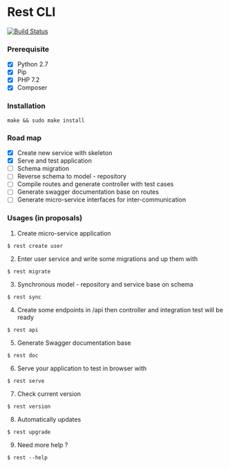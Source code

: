 # Rest CLI
[![Build Status](https://travis-ci.org/loint/rest-cli.svg?branch=master)](https://travis-ci.org/loint/rest-cli)

### Prerequisite
- [x] Python 2.7
- [x] Pip
- [x] PHP 7.2
- [x] Composer

### Installation
```
make && sudo make install
```

### Road map
- [x] Create new service with skeleton
- [x] Serve and test application
- [ ] Schema migration
- [ ] Reverse schema to model - repository
- [ ] Compile routes and generate controller with test cases
- [ ] Generate swagger documentation base on routes
- [ ] Generate micro-service interfaces for inter-communication

### Usages (in proposals)
1. Create micro-service application
```
$ rest create user
```
2. Enter user service and write some migrations and up them with
```
$ rest migrate
```
3. Synchronous model - repository and service base on schema
```
$ rest sync
```
4. Create some endpoints in /api then controller and integration test will be ready
```
$ rest api
```
5. Generate Swagger documentation base
```
$ rest doc
```
6. Serve your application to test in browser with
```
$ rest serve
```
7. Check current version
```
$ rest version
```
8. Automatically updates
```
$ rest upgrade
```
9. Need more help ?
```
$ rest --help
```